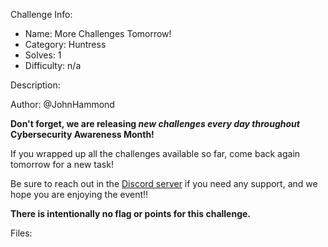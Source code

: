
Challenge Info:
 - Name: More Challenges Tomorrow!
 - Category: Huntress    
 - Solves: 1
 - Difficulty: n/a


 Description:

 Author: @JohnHammond  
  
**Don't forget, we are releasing *new challenges every day throughout* Cybersecurity Awareness Month!**   
  
 If you wrapped up all the challenges available so far, come back again tomorrow for a new task!   
  
 Be sure to reach out in the [Discord server](/discord) if you need any support, and we hope you are enjoying the event!!   
  
 **There is intentionally no flag or points for this challenge.**


 Files: 
